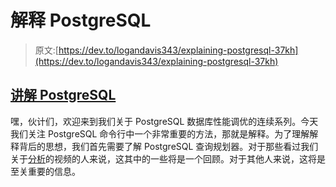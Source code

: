 # 解释 PostgreSQL

> 原文:[https://dev.to/logandavis343/explaining-postgresql-37kh](https://dev.to/logandavis343/explaining-postgresql-37kh)

## [](#explaining-postgresql)[讲解 PostgreSQL](https://www.smoothterminal.com/articles/explain)

嘿，伙计们，欢迎来到我们关于 PostgreSQL 数据库性能调优的连续系列。今天我们关注 PostgreSQL 命令行中一个非常重要的方法，那就是解释。为了理解解释背后的思想，我们首先需要了解 PostgreSQL 查询规划器。对于那些看过我们关于[分析](https://www.smoothterminal.com/articles/analyze)的视频的人来说，这其中的一些将是一个回顾。对于其他人来说，这将是至关重要的信息。